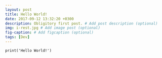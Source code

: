```yaml
---
layout: post
title: Hello World!
date: 2017-09-12 13:32:20 +0300
description: Obligitory first post. # Add post description (optional)
img: i-rest.jpg # Add image post (optional)
fig-caption: # Add figcaption (optional)
tags: [Dev]
---
```

```
print('Hello World!')
```
